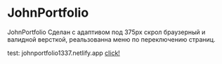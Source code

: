 # JohnPortfolio

JohnPortfolio Сделан с адаптивом под 375px скрол браузерный и валидной версткой, реальзованна меню по переключению страниц.

test: johnportfolio1337.netlify.app <a href="johnportfolio1337.netlify.app"> click! </a>
